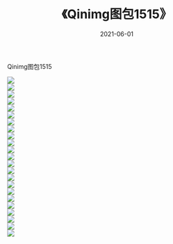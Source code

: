﻿---
layout: post
title:  《Qinimg图包1515》
date:   2021-06-01
img: http://imgx.orgx.ga/Qinimg图包/Qinimg图包1515/000.jpg
categories: [美女, 清纯, 唯美]
---

Qinimg图包1515

 ![](http://imgx.orgx.ga/Qinimg图包/Qinimg图包1515/001.jpg) <br>![](http://imgx.orgx.ga/Qinimg图包/Qinimg图包1515/002.jpg) <br>![](http://imgx.orgx.ga/Qinimg图包/Qinimg图包1515/003.jpg) <br>![](http://imgx.orgx.ga/Qinimg图包/Qinimg图包1515/004.jpg) <br>![](http://imgx.orgx.ga/Qinimg图包/Qinimg图包1515/005.jpg) <br>![](http://imgx.orgx.ga/Qinimg图包/Qinimg图包1515/006.jpg) <br>![](http://imgx.orgx.ga/Qinimg图包/Qinimg图包1515/007.jpg) <br>![](http://imgx.orgx.ga/Qinimg图包/Qinimg图包1515/008.jpg) <br>![](http://imgx.orgx.ga/Qinimg图包/Qinimg图包1515/009.jpg) <br>![](http://imgx.orgx.ga/Qinimg图包/Qinimg图包1515/010.jpg) <br>![](http://imgx.orgx.ga/Qinimg图包/Qinimg图包1515/011.jpg) <br>![](http://imgx.orgx.ga/Qinimg图包/Qinimg图包1515/012.jpg) <br>![](http://imgx.orgx.ga/Qinimg图包/Qinimg图包1515/013.jpg) <br>![](http://imgx.orgx.ga/Qinimg图包/Qinimg图包1515/014.jpg) <br>![](http://imgx.orgx.ga/Qinimg图包/Qinimg图包1515/015.jpg) <br>![](http://imgx.orgx.ga/Qinimg图包/Qinimg图包1515/016.jpg) <br>![](http://imgx.orgx.ga/Qinimg图包/Qinimg图包1515/017.jpg) <br>![](http://imgx.orgx.ga/Qinimg图包/Qinimg图包1515/018.jpg) <br>![](http://imgx.orgx.ga/Qinimg图包/Qinimg图包1515/019.jpg) <br>![](http://imgx.orgx.ga/Qinimg图包/Qinimg图包1515/020.jpg) <br>![](http://imgx.orgx.ga/Qinimg图包/Qinimg图包1515/021.jpg) <br>![](http://imgx.orgx.ga/Qinimg图包/Qinimg图包1515/022.jpg) <br>![](http://imgx.orgx.ga/Qinimg图包/Qinimg图包1515/023.jpg) <br>